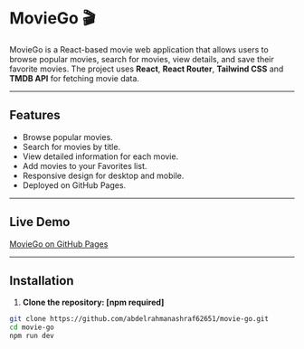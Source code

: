 # MovieGo 🎬

MovieGo is a React-based movie web application that allows users to browse popular movies, search for movies, view details, and save their favorite movies. The project uses **React**, **React Router**, **Tailwind CSS** and **TMDB API** for fetching movie data.

---

## Features

- Browse popular movies.
- Search for movies by title.
- View detailed information for each movie.
- Add movies to your Favorites list.
- Responsive design for desktop and mobile.
- Deployed on GitHub Pages.

---

## Live Demo

[MovieGo on GitHub Pages](https://abdelrahmanashraf62651.github.io/movie-go/)

---

## Installation

1. **Clone the repository: [npm required]**

```bash
git clone https://github.com/abdelrahmanashraf62651/movie-go.git
cd movie-go
npm run dev
```
